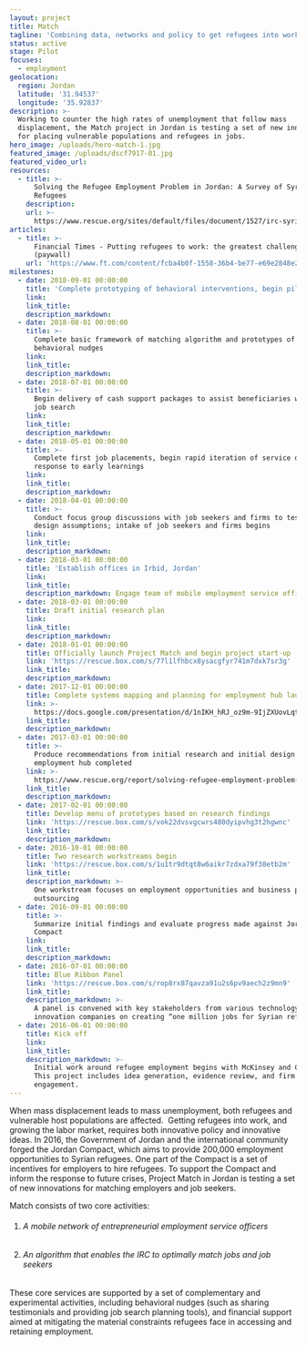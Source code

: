 ```yaml
---
layout: project
title: Match
tagline: 'Combining data, networks and policy to get refugees into work'
status: active
stage: Pilot
focuses:
  - employment
geolocation:
  region: Jordan
  latitude: '31.94537'
  longitude: '35.92837'
description: >-
  Working to counter the high rates of unemployment that follow mass
  displacement, the Match project in Jordan is testing a set of new innovations
  for placing vulnerable populations and refugees in jobs.
hero_image: /uploads/hero-match-1.jpg
featured_image: /uploads/dscf7917-01.jpg
featured_video_url:
resources:
  - title: >-
      Solving the Refugee Employment Problem in Jordan: A Survey of Syrian
      Refugees
    description:
    url: >-
      https://www.rescue.org/sites/default/files/document/1527/irc-syrianrefugeeemployment-72dpi-041117.pdf
articles:
  - title: >-
      Financial Times - Putting refugees to work: the greatest challenge in 2017
      (paywall)
    url: 'https://www.ft.com/content/fcba4b0f-1558-36b4-be77-e69e2848e275'
milestones:
  - date: 2018-09-01 00:00:00
    title: 'Complete prototyping of behavioral interventions, begin piloting'
    link:
    link_title:
    description_markdown:
  - date: 2018-08-01 00:00:00
    title: >-
      Complete basic framework of matching algorithm and prototypes of
      behavioral nudges
    link:
    link_title:
    description_markdown:
  - date: 2018-07-01 00:00:00
    title: >-
      Begin delivery of cash support packages to assist beneficiaries with the
      job search
    link:
    link_title:
    description_markdown:
  - date: 2018-05-01 00:00:00
    title: >-
      Complete first job placements, begin rapid iteration of service design in
      response to early learnings
    link:
    link_title:
    description_markdown:
  - date: 2018-04-01 00:00:00
    title: >-
      Conduct focus group discussions with job seekers and firms to test program
      design assumptions; intake of job seekers and firms begins
    link:
    link_title:
    description_markdown:
  - date: 2018-03-01 00:00:00
    title: 'Establish offices in Irbid, Jordan'
    link:
    link_title:
    description_markdown: Engage team of mobile employment service officers.
  - date: 2018-03-01 00:00:00
    title: Draft initial research plan
    link:
    link_title:
    description_markdown:
  - date: 2018-01-01 00:00:00
    title: Officially launch Project Match and begin project start-up
    link: 'https://rescue.box.com/s/77l1lfhbcx8ysacgfyr741m7dxk7sr3g'
    link_title:
    description_markdown:
  - date: 2017-12-01 00:00:00
    title: Complete systems mapping and planning for employment hub launch
    link: >-
      https://docs.google.com/presentation/d/1nIKH_hRJ_oz9m-9IjZXUovLqtS7riseEvSHML8YrdC4/edit?usp=sharing
    link_title:
    description_markdown:
  - date: 2017-03-01 00:00:00
    title: >-
      Produce recommendations from initial research and initial design of
      employment hub completed
    link: >-
      https://www.rescue.org/report/solving-refugee-employment-problem-jordan-survey-syrian-refugees
    link_title:
    description_markdown:
  - date: 2017-02-01 00:00:00
    title: Develop menu of prototypes based on research findings
    link: 'https://rescue.box.com/s/vok22dvsvgcwrs480dyipvhg3t2hgwnc'
    link_title:
    description_markdown:
  - date: 2016-10-01 00:00:00
    title: Two research workstreams begin
    link: 'https://rescue.box.com/s/1u1tr9dtqt8w6aikr7zdxa79f38etb2m'
    link_title:
    description_markdown: >-
      One workstream focuses on employment opportunities and business process
      outsourcing
  - date: 2016-09-01 00:00:00
    title: >-
      Summarize initial findings and evaluate progress made against Jordan
      Compact
    link:
    link_title:
    description_markdown:
  - date: 2016-07-01 00:00:00
    title: Blue Ribbon Panel
    link: 'https://rescue.box.com/s/rop8rx87qavza91u2s6pv9aech2z9mn9'
    link_title:
    description_markdown: >-
      A panel is convened with key stakeholders from various technology and
      innovation companies on creating “one million jobs for Syrian refugees”
  - date: 2016-06-01 00:00:00
    title: Kick off
    link:
    link_title:
    description_markdown: >-
      Initial work around refugee employment begins with McKinsey and Company.
      This project includes idea generation, evidence review, and firm
      engagement.
---
```


When mass displacement leads to mass unemployment, both refugees and vulnerable host populations are affected.  Getting refugees into work, and growing the labor market, requires both innovative policy and innovative ideas. In 2016, the Government of Jordan and the international community forged the Jordan Compact, which aims to provide 200,000 employment opportunities to Syrian refugees. One part of the Compact is a set of incentives for employers to hire refugees. To support the Compact and inform the response to future crises, Project Match in Jordan is testing a set of new innovations for matching employers and job seekers.

Match consists of two core activities:

1. ###### A mobile network of entrepreneurial employment service officers
2. ###### An algorithm that enables the IRC to optimally match jobs and job seekers

These core services are supported by a set of complementary and experimental activities, including behavioral nudges (such as sharing testimonials and providing job search planning tools), and financial support aimed at mitigating the material constraints refugees face in accessing and retaining employment.